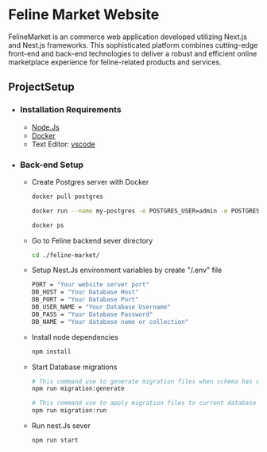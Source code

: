 # Feline Market Website

FelineMarket is an commerce web application developed utilizing Next.js and Nest.js frameworks. This sophisticated platform combines cutting-edge front-end and back-end technologies to deliver a robust and efficient online marketplace experience for feline-related products and services.

## ProjectSetup

- ### Installation Requirements

  - [Node.Js](https://nodejs.org/en)
  - [Docker](https://www.docker.com/)
  - Text Editor: [vscode](https://code.visualstudio.com/)

- ### Back-end Setup

  - Create Postgres server with Docker

    ```bash
    docker pull postgres
    ```

    ```bash
    docker run --name my-postgres -e POSTGRES_USER=admin -e POSTGRES_PASSWORD=adminpassword -e POSTGRES_DB=mydatabase -p 5432:5432 -d postgres
    ```

    ```bash
    docker ps
    ```

  - Go to Feline backend sever directory

    ```bash
    cd ./feline-market/
    ```

  - Setup Nest.Js environment variables by create "/.env" file

    ```bash
    PORT = "Your website server port"
    DB_HOST = "Your Database Host"
    DB_PORT = "Your Database Port"
    DB_USER_NAME = "Your Database Username"
    DB_PASS = "Your Database Password"
    DB_NAME = "Your database name or collection"
    ```

  - Install node dependencies

    ```bash
    npm install
    ```

  - Start Database migrations

    ```bash
    # This command use to generate migration files when schema has changed
    npm run migration:generate
    ```

    ```bash
    # This command use to apply migration files to current database schema
    npm run migration:run
    ```

  - Run nest.Js sever

    ```bash
    npm run start
    ```
